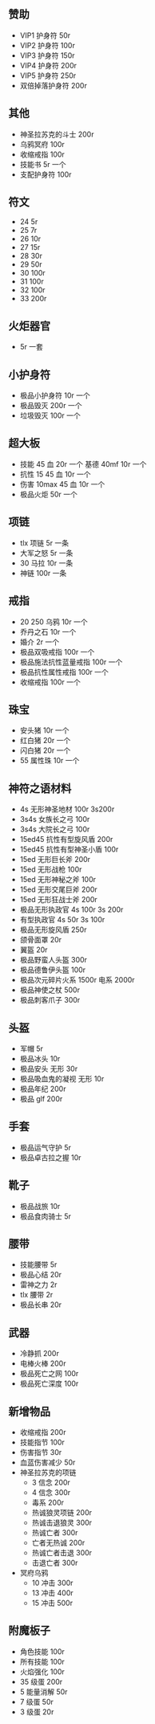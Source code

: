 ## 赞助

- VIP1 护身符 50r
- VIP2 护身符 100r
- VIP3 护身符 150r
- VIP4 护身符 200r
- VIP5 护身符 250r
- 双倍掉落护身符 200r

## 其他

- 神圣拉苏克的斗士 200r
- 乌鸦冥府 100r
- 收缩戒指 100r
- 技能书 5r 一个
- 支配护身符 100r

## 符文

- 24 5r
- 25 7r
- 26 10r
- 27 15r
- 28 30r
- 29 50r
- 30 100r
- 31 100r
- 32 100r
- 33 200r

## 火炬器官

- 5r 一套

## 小护身符

- 极品小护身符 10r 一个
- 极品毁灭 200r 一个
- 垃圾毁灭 100r 一个

## 超大板

- 技能 45 血 20r 一个 基德 40mf 10r 一个
- 抗性 15 45 血 10r 一个
- 伤害 10max 45 血 10r 一个
- 极品火炬 50r 一个

## 项链

- tlx 项链 5r 一条
- 大军之怒 5r 一条
- 30 马拉 10r 一条
- 神链 100r 一条

## 戒指

- 20 250 乌鸦 10r 一个
- 乔丹之石 10r 一个
- 婚介 2r 一个
- 极品双吸戒指 100r 一个
- 极品施法抗性蓝量戒指 100r 一个
- 极品抗性属性戒指 100r 一个
- 收缩戒指 100r 一个

## 珠宝

- 安头猪 10r 一个
- 红白猪 20r 一个
- 闪白猪 20r 一个
- 55 属性珠 10r 一个

## 神符之语材料

- 4s 无形神圣地材 100r 3s200r
- 3s4s 女族长之弓 100r
- 3s4s 大院长之弓 100r
- 15ed45 抗性有型旋风盾 200r
- 15ed45 抗性有型神圣小盾 100r
- 15ed 无形巨长斧 200r
- 15ed 无形战枪 100r
- 15ed 无形神秘之斧 100r
- 15ed 无形交尾巨斧 200r
- 15ed 无形狂战士斧 200r
- 极品无形执政官 4s 100r 3s 200r
- 有型执政官 4s 50r 3s 100r
- 极品无形旋风盾 250r
- 颌骨面罩 20r
- 翼盔 20r
- 极品野蛮人头盔 300r
- 极品德鲁伊头盔 100r
- 极品次元碎片火系 1500r 电系 2000r
- 极品神使之杖 500r
- 极品刺客爪子 300r

## 头盔

- 军帽 5r
- 极品冰头 10r
- 极品安头 无形 30r
- 极品吸血鬼的凝视 无形 10r
- 极品年纪 200r
- 极品 glf 200r

## 手套

- 极品运气守护 5r
- 极品卓古拉之握 10r

## 靴子

- 极品战旅 10r
- 极品食肉骑士 5r

## 腰带

- 技能腰带 5r
- 极品心结 20r
- 雷神之力 2r
- tlx 腰带 2r
- 极品长串 20r

## 武器

- 冷静抓 200r
- 电棒火棒 200r
- 极品死亡之网 100r
- 极品死亡深度 100r

## 新增物品

- 收缩戒指 200r
- 技能指节 100r
- 伤害指节 30r
- 血蓝伤害减少 50r
- 神圣拉苏克的项链
  - 3 信念 200r
  - 4 信念 300r
  - 毒系 200r
  - 热诚狼灵项链 200r
  - 热诚击退狼灵 300r
  - 热诚亡者 300r
  - 亡者无热诚 200r
  - 热诚亡者击退 300r
  - 击退亡者 300r
- 冥府乌鸦
  - 10 冲击 300r
  - 13 冲击 400r
  - 15 冲击 500r

## 附魔板子

- 角色技能 100r
- 所有技能 100r
- 火焰强化 100r
- 35 级蛋 200r
- 5 能量消解 50r
- 7 级蛋 50r
- 3 级蛋 20r
